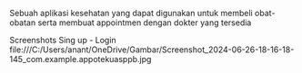 Sebuah aplikasi kesehatan yang dapat digunakan untuk membeli obat-obatan serta membuat appointmen dengan dokter yang tersedia

Screenshots
Sing up - Login
file:///C:/Users/anant/OneDrive/Gambar/Screenshot_2024-06-26-18-16-18-145_com.example.appotekuasppb.jpg
